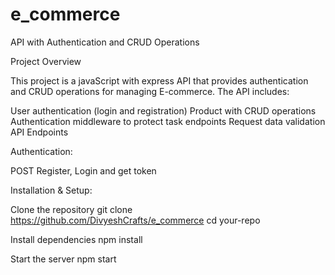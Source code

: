 # e_commerce

API with Authentication and CRUD Operations

Project Overview

This project is a javaScript with express API that provides authentication and CRUD operations for managing E-commerce. The API includes:

User authentication (login and registration)
Product with CRUD operations
Authentication middleware to protect task endpoints
Request data validation
API Endpoints

Authentication:

POST Register, Login and get token

Installation & Setup:

Clone the repository git clone https://github.com/DivyeshCrafts/e_commerce cd your-repo

Install dependencies npm install

Start the server npm start
